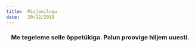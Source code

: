 ```yaml
---
title:  Misjonilugu
date:   20/12/2019
---
```


### <center>Me tegeleme selle õppetükiga. Palun proovige hiljem uuesti.</center>